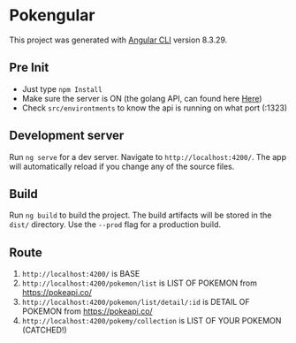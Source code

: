 # Pokengular

This project was generated with [Angular CLI](https://github.com/angular/angular-cli) version 8.3.29.

## Pre Init
- Just type ```npm Install```
- Make sure the server is ON (the golang API, can found here [Here](https://github.com/abdulsalam01/gokemon-api))
- Check ```src/environtments``` to know the api is running on what port (:1323)

## Development server

Run `ng serve` for a dev server. Navigate to `http://localhost:4200/`. The app will automatically reload if you change any of the source files.

## Build

Run `ng build` to build the project. The build artifacts will be stored in the `dist/` directory. Use the `--prod` flag for a production build.

## Route
1. `http://localhost:4200/` is BASE
2. `http://localhost:4200/pokemon/list` is LIST OF POKEMON from https://pokeapi.co/
3. `http://localhost:4200/pokemon/list/detail/:id` is DETAIL OF POKEMON from https://pokeapi.co/
4. `http://localhost:4200/pokemy/collection` is LIST OF YOUR POKEMON (CATCHED!)
